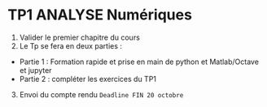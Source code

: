 
# TP1 ANALYSE Numériques
1. Valider le premier chapitre du cours 
2. Le Tp se fera en deux parties :
  * Partie 1 : Formation rapide et prise en main de python et Matlab/Octave et jupyter
  * Partie 2 : compléter les exercices du TP1
3. Envoi du compte rendu `Deadline FIN 20 octobre`

